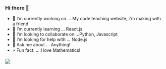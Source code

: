 ### Hi there 👋



- 🔭 I’m currently working on ...     My code teaching website, i'm making with a friend
- 🌱 I’m currently learning ...       React.js
- 👯 I’m looking to collaborate on ...Python, Javascript
- 🤔 I’m looking for help with ...    Node.js
- 💬 Ask me about ...                 Anything!
- ⚡ Fun fact: ...                    I love Mathematics!


<img src="https://cdn.iconscout.com/icon/free/png-256/javascript-23-1174949.png">
